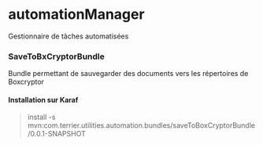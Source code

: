 # automationManager
Gestionnaire de tâches automatisées


### SaveToBxCryptorBundle
Bundle permettant de sauvegarder des documents vers les répertoires de Boxcryptor


#### Installation sur Karaf
> install -s mvn:com.terrier.utilities.automation.bundles/saveToBoxCryptorBundle/0.0.1-SNAPSHOT